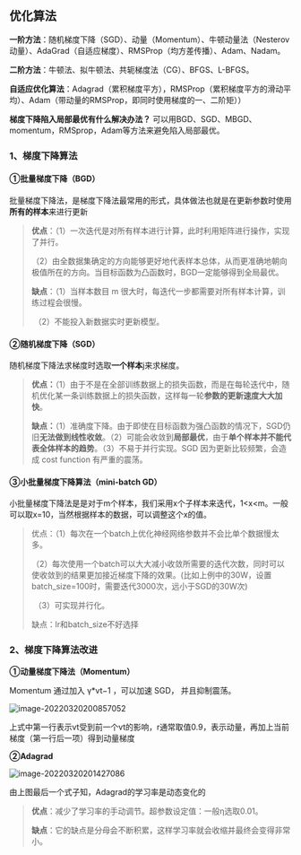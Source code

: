 ## 优化算法

**一阶方法**：随机梯度下降（SGD）、动量（Momentum）、牛顿动量法（Nesterov动量）、AdaGrad（自适应梯度）、RMSProp（均方差传播）、Adam、Nadam。

**二阶方法**：牛顿法、拟牛顿法、共轭梯度法（CG）、BFGS、L-BFGS。

**自适应优化算法**：Adagrad（累积梯度平方），RMSProp（累积梯度平方的滑动平均）、Adam（带动量的RMSProp，即同时使用梯度的一、二阶矩））

**梯度下降陷入局部最优有什么解决办法？** 可以用BGD、SGD、MBGD、momentum，RMSprop，Adam等方法来避免陷入局部最优。

### 1、梯度下降算法

#### **①批量梯度下降（BGD）**

批量梯度下降法，是梯度下降法最常用的形式，具体做法也就是在更新参数时使用**所有的样本**来进行更新

> **优点**：（1）一次迭代是对所有样本进行计算，此时利用矩阵进行操作，实现了并行。
>
> ​			（2）由全数据集确定的方向能够更好地代表样本总体，从而更准确地朝向极值所在的方向。当目标函数为凸函数时，BGD一定能够得到全局最优。
>
> **缺点**：（1）当样本数目 m 很大时，每迭代一步都需要对所有样本计算，训练过程会很慢。
>
> ​			（2）不能投入新数据实时更新模型。

#### **②随机梯度下降（SGD）**

随机梯度下降法求梯度时选取**一个样本**j来求梯度。

> **优点：**（1）由于不是在全部训练数据上的损失函数，而是在每轮迭代中，随机优化某一条训练数据上的损失函数，这样每一轮**参数的更新速度大大加快**。
>
> **缺点：**（1）准确度下降。由于即使在目标函数为强凸函数的情况下，SGD仍旧**无法做到线性收敛**。（2）可能会收敛到**局部最优**，由于**单个样本并不能代表全体样本的趋势**。（3）不易于并行实现。SGD 因为更新比较频繁，会造成 cost function 有严重的震荡。

#### **③小批量梯度下降算法（mini-batch GD）**

小批量梯度下降法是是对于m个样本，我们采用x个子样本来迭代，1<x<m。一般可以取x=10，当然根据样本的数据，可以调整这个x的值。

> 优点：（1）每次在一个batch上优化神经网络参数并不会比单个数据慢太多。
>
> ​			（2）每次使用一个batch可以大大减小收敛所需要的迭代次数，同时可以使收敛到的结果更加接近梯度下降的效果。(比如上例中的30W，设置batch_size=100时，需要迭代3000次，远小于SGD的30W次)
>
> ​			（3）可实现并行化。
>
> 缺点：lr和batch_size不好选择

### 2、梯度下降算法改进

**①动量梯度下降法（Momentum）**

Momentum 通过加入 γ*vt−1 ，可以加速 SGD， 并且抑制震荡。

![image-20220320200857052](C:%5CUsers%5CBreeze%5CAppData%5CRoaming%5CTypora%5Ctypora-user-images%5Cimage-20220320200857052.png)

上式中第一行表示vt受到前一个vt的影响，r通常取值0.9，表示动量，再加上当前梯度（第一行后一项）得到动量梯度

**②Adagrad**

![image-20220320201427086](C:%5CUsers%5CBreeze%5CAppData%5CRoaming%5CTypora%5Ctypora-user-images%5Cimage-20220320201427086.png)

由上图最后一个式子知，Adagrad的学习率是动态变化的

> **优点**：减少了学习率的手动调节。超参数设定值：一般η选取0.01。
>
> **缺点**：它的缺点是分母会不断积累，这样学习率就会收缩并最终会变得非常小。